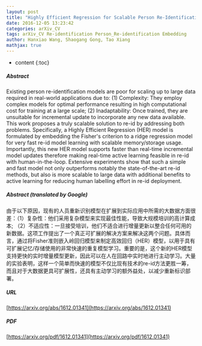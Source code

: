 ```yaml
---
layout: post
title: "Highly Efficient Regression for Scalable Person Re-Identification"
date: 2016-12-05 13:23:42
categories: arXiv_CV
tags: arXiv_CV Re-identification Person_Re-identification Embedding
author: Hanxiao Wang, Shaogang Gong, Tao Xiang
mathjax: true
---
```


* content
{:toc}

##### Abstract
Existing person re-identification models are poor for scaling up to large data required in real-world applications due to: (1) Complexity: They employ complex models for optimal performance resulting in high computational cost for training at a large scale; (2) Inadaptability: Once trained, they are unsuitable for incremental update to incorporate any new data available. This work proposes a truly scalable solution to re-id by addressing both problems. Specifically, a Highly Efficient Regression (HER) model is formulated by embedding the Fisher's criterion to a ridge regression model for very fast re-id model learning with scalable memory/storage usage. Importantly, this new HER model supports faster than real-time incremental model updates therefore making real-time active learning feasible in re-id with human-in-the-loop. Extensive experiments show that such a simple and fast model not only outperforms notably the state-of-the-art re-id methods, but also is more scalable to large data with additional benefits to active learning for reducing human labelling effort in re-id deployment.

##### Abstract (translated by Google)
由于以下原因，现有的人员重新识别模型在扩展到实际应用中所需的大数据方面很差：（1）复杂性：他们采用复杂模型来实现最佳性能，导致大规模培训的高计算成本; （2）不适应性：一旦接受培训，他们不适合进行增量更新以整合任何可用的新数据。这项工作提出了一个真正可扩展的解决方案来解决这两个问题。具体而言，通过将Fisher准则嵌入岭回归模型来制定高效回归（HER）模型，以用于具有可扩展记忆/存储使用的非常快速的重复模型学习。重要的是，这个新的HER模型支持更快的实时增量模型更新，因此可以在人在回路中实时地进行主动学习。大量的实验表明，这样一个简单而快速的模型不仅比现有技术的re-id方法更胜一筹，而且对于大数据更具可扩展性，还具有主动学习的额外益处，以减少重新标识部署。

##### URL
[https://arxiv.org/abs/1612.01341](https://arxiv.org/abs/1612.01341)

##### PDF
[https://arxiv.org/pdf/1612.01341](https://arxiv.org/pdf/1612.01341)

